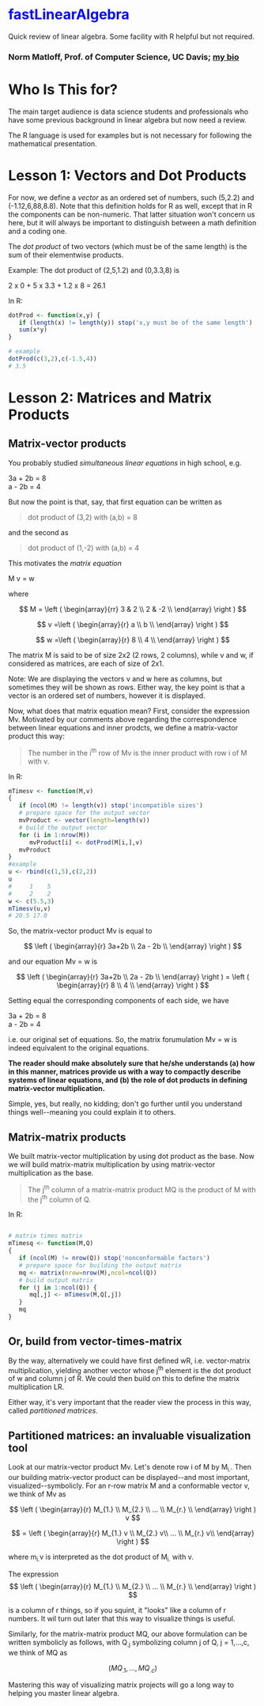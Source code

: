

# <span style="color:blue">fastLinearAlgebra</span>

Quick review of linear algebra. Some facility with R helpful but not required.

### Norm Matloff, Prof. of Computer Science, UC Davis; [my bio](http://heather.cs.ucdavis.edu/matloff.html)

# Who Is This for?

The main target audience is data science students and professionals who
have some previous background in linear algebra but now need a review.

The R language is used for examples but is not necessary for following
the mathematical presentation.

# Lesson 1: Vectors and Dot Products

For now, we define a *vector* as an ordered set of numbers,
such (5,2.2) and (-1.12,6,88,8.8).  Note that this definition holds for
R as well, except that in R the components can be non-numeric.  That
latter situation won't concern us here, but it will always be important
to distinguish between a math definition and a coding one.

The *dot product* of two vectors (which must be of the same length) is
the sum of their elementwise products.  

Example:   The dot product of (2,5,1.2) and (0,3.3,8) is

2 x 0 + 5 x 3.3 + 1.2 x 8 = 26.1

In R:

``` r
dotProd <- function(x,y) {
   if (length(x) != length(y)) stop('x,y must be of the same length')
   sum(x*y)
}

# example
dotProd(c(3,2),c(-1.5,4))
# 3.5

```

# Lesson 2: Matrices and Matrix Products

## Matrix-vector products

You probably studied *simultaneous linear equations* in high school,
e.g.

3a + 2b = 8
<br>
a - 2b = 4

But now the point is that, say, that first equation can be written as

> dot product of (3,2) with (a,b) = 8

and the second as 

> dot product of (1,-2) with (a,b) = 4

This motivates the *matrix equation*

M v = w

where

$$
M = \left (
\begin{array}{rr}
3 & 2 \\
2 & -2 \\
\end{array}
\right )
$$

$$
v =\left (
\begin{array}{r}
a \\
b \\
\end{array}
\right )
$$

$$
w =\left (
\begin{array}{r}
8 \\
4 \\
\end{array}
\right )
$$

The matrix M is said to be of size 2x2 (2 rows, 2 columns), while v and
w, if considered as matrices, are each of size of 2x1.

Note: We are displaying the vectors v and w here as columns, but
sometimes they will be shown as rows.  Either way, the key point is that
a vector is an ordered set of numbers, however it is displayed.

Now, what does that matrix equation mean?  First, consider the
expression Mv.  Motivated by our comments above regarding the
correspondence between linear equations and inner prodcts, we define a
matrix-vactor product this way:

> The number in the i<sup>th</sup> row of Mv is the inner product with row i of
> M with v.

In R:

``` r
mTimesv <- function(M,v) 
{
   if (ncol(M) != length(v)) stop('incompatible sizes')
   # prepare space for the output vector
   mvProduct <- vector(length=length(v))
   # build the output vector
   for (i in 1:nrow(M)) 
      mvProduct[i] <- dotProd(M[i,],v)
   mvProduct
}
#example
u <- rbind(c(1,5),c(2,2))
u
#     1    5
#     2    2
w <- c(5.5,3)
mTimesv(u,v)
# 20.5 17.0
```

So, the matrix-vector product Mv is equal to

$$
\left (
\begin{array}{r}
3a+2b \\
2a - 2b \\
\end{array}
\right )
$$

and our equation Mv = w is

$$
\left (
\begin{array}{r}
3a+2b \\
2a - 2b \\
\end{array}
\right ) = 
\left (
\begin{array}{r}
8 \\
4 \\
\end{array}
\right ) 
$$

Setting equal the corresponding components of each side, we have

3a + 2b = 8
<br>
a - 2b = 4

i.e. our original set of equations.  So, the matrix forumulation Mv = w
is indeed equivalent to the original equations.



**The reader should make absolutely sure that he/she understands (a) how in
this manner, matrices provide us with a way to compactly describe
systems of linear equations, and (b) the role of dot products in
defining matrix-vector multiplication.**

Simple, yes, but really, no kidding; don't go further until you
understand things well--meaning you could explain it to others.

## Matrix-matrix products

We built matrix-vector multiplication by using dot product as the base.
Now we will build matrix-matrix multiplication by using matrix-vector
multiplication as the base.

> The j<sup>th</sup> column of a matrix-matrix product MQ is the product
> of M with the j<sup>th</sup> column of Q.

In R:

``` r

# matrix times matrix
mTimesq <- function(M,Q) 
{
   if (ncol(M) != nrow(Q)) stop('nonconformable factors')
   # prepare space for building the output matrix
   mq <- matrix(nrow=nrow(M),ncol=ncol(Q))
   # build output matrix
   for (j in 1:ncol(Q)) {
      mq[,j] <- mTimesv(M,Q[,j])
   }
   mq
}

```

## Or, build from vector-times-matrix

By the way, alternatively we could have first defined wR, i.e.
vector-matrix multiplication, yielding another vector whose
j<sup>th</sup> element is the dot product of w and column j of R.
We could then build on this to define the matrix multiplication LR.

Either way, it's very important that the reader view the process in this
way, called *partitioned matrices*.  

## Partitioned matrices: an invaluable visualization tool 

Look at our matrix-vector product Mv.  Let's denote row i of M by
M<sub>i.</sub>.  Then our building matrix-vector product 
can be displayed--and most important, visualized--symbolicly. 
For an r-row matrix M and a conformable vector v, we think of Mv as

$$
\left (
\begin{array}{r}
M_{1.} \\
M_{2.} \\
... \\
M_{r.} \\
\end{array}
\right ) v
$$

$$
= \left (
\begin{array}{r}
M_{1.} v \\
M_{2.}  v\\
... \\
M_{r.}  v\\
\end{array}
\right )
$$

where m<sub>i.</sub>v is interpreted as the dot product of
M<sub>i.</sub> with v.

The expression
$$
\left (
\begin{array}{r}
M_{1.} \\
M_{2.} \\
... \\
M_{r.} \\
\end{array}
\right ) 
$$

is a column of r things, so if you squint, it "looks" like a column of r
numbers.  It wil turn out later that this way to visualize things is
useful.


Similarly, for the matrix-matrix product MQ, our above formulation can
be written symbolicly as follows, with Q<sub>.j</sub> symbolizing column
j of Q, j = 1,...,c, we think of MQ as 

$$
\left (
M Q_{.1},...,M Q_{.c}
\right )
$$

Mastering this way of visualizing matrix projects will go a long way to
helping you master linear algebra.
